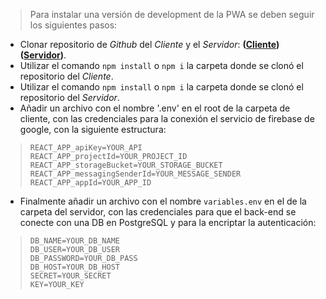 >Para instalar una versión de development de la PWA se deben seguir los siguientes pasos:
+ Clonar repositorio de *Github* del *Cliente* y el *Servidor*: **([Cliente](https://github.com/SamuelVera/dosPiNovenos-Bonsapp-Client.git))** **([Servidor](https://github.com/SamuelVera/dosPiNovenos-Bonsapp-Server.git))**.
+ Utilizar el comando `npm install` o `npm i` la carpeta donde se clonó el repositorio del *Cliente*.
+ Utilizar el comando `npm install` o `npm i` la carpeta donde se clonó el repositorio del *Servidor*.
+ Añadir un archivo con el nombre '.env' en el root de la carpeta de cliente, con las credenciales para la conexión el servicio de firebase de google, con la siguiente estructura:     

>``REACT_APP_apiKey=YOUR_API``     
``REACT_APP_projectId=YOUR_PROJECT_ID``     
``REACT_APP_storageBucket=YOUR_STORAGE_BUCKET``     
``REACT_APP_messagingSenderId=YOUR_MESSAGE_SENDER``     
``REACT_APP_appId=YOUR_APP_ID``   
+ Finalmente añadir un archivo con el nombre `variables.env` en el de la carpeta del servidor, con las credenciales para que el back-end se conecte con una DB en PostgreSQL y para la encriptar la autenticación:      

>``DB_NAME=YOUR_DB_NAME``        
``DB_USER=YOUR_DB_USER``        
``DB_PASSWORD=YOUR_DB_PASS``        
``DB_HOST=YOUR_DB_HOST``        
``SECRET=YOUR_SECRET``      
``KEY=YOUR_KEY``        